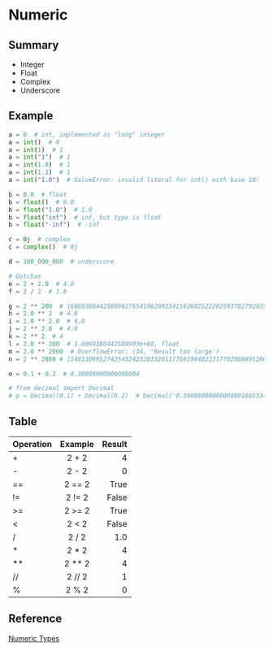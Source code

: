 # Numeric

## Summary
* Integer
* Float
* Complex
* Underscore

## Example
```py
a = 0  # int, implemented as "long" integer
a = int()  # 0
a = int(1)  # 1
a = int("1")  # 1
a = int(1.0)  # 1
a = int(1.1)  # 1
a = int("1.0")  # ValueError: invalid literal for int() with base 10: '1.0'

b = 0.0  # float
b = float()  # 0.0
b = float("1.0")  # 1.0
b = float("inf")  # inf, but type is float
b = float("-inf")  # -inf

c = 0j  # complex
c = complex()  # 0j

d = 100_000_000  # underscore

# Gotchas
e = 2 + 2.0  # 4.0
f = 2 / 2  # 1.0

g = 2 ** 200  # 1606938044258990275541962092341162602522202993782792835301376
h = 2.0 ** 2  # 4.0
i = 2.0 ** 2.0  # 4.0
j = 2 ** 2.0  # 4.0
k = 2 ** 2  # 4
l = 2.0 ** 200  # 1.6069380442589903e+60, float
m = 2.0 ** 2000  # OverflowError: (34, 'Result too large')
n = 2 ** 2000 # 114813069527425452423283320117768198402231770208869520047764...

o = 0.1 + 0.2  # 0.30000000000000004

# from decimal import Decimal 
# p = Decimal(0.1) + Decimal(0.2)  # Decimal('0.3000000000000000166533453694')
```

## Table

| Operation |    Example    |   Result|
|-----------|:-------------:|--------:|
| +         |     2 + 2     |       4 |
| -         |     2 - 2     |       0 |
| ==        |     2 == 2    |    True |
| !=        |     2 != 2    |   False |
| >=        |     2 >= 2    |    True |
| <         |     2 < 2     |   False |
| /         |     2 / 2     |     1.0 |
| *         |     2 * 2     |       4 |
| **        |     2 ** 2    |       4 |
| //        |     2 // 2    |       1 |
| %         |     2 % 2     |       0 |


## Reference
[Numeric Types](https://docs.python.org/3/library/stdtypes.html#numeric-types-int-float-complex)
